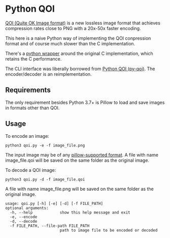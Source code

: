 # Python QOI
[QOI (Quite OK Image format)](https://github.com/phoboslab/qoi) is a new lossless image format that achieves compression rates close to PNG with a 20x-50x faster encoding.

This here is a naive Python way of implementing the QOI conpression format and of course much slower than the C implementation. 

There's a [python wrapper](https://github.com/kodonnell/qoi) around the original C implementation, which retains the C performance.

The CLI interface was liberally borrowed from [Python QOI (py-qoi)](https://github.com/mathpn/py-qoi). The encoder/decoder is an reimplementation. 

## Requirements

The only requirement besides Python 3.7+ is Pillow to load and save images in formats other than QOI.

## Usage

To encode an image:

    python3 qoi.py -e -f image_file.png

The input image may be of any [pillow-supported format](https://pillow.readthedocs.io/en/stable/handbook/image-file-formats.html).
A file with name image_file.qoi will be saved on the same folder as the original image.

To decode a QOI image:

    python3 qoi.py -d -f image_file.qoi

A file with name image_file.png will be saved on the same folder as the original image.


    usage: qoi.py [-h] [-e] [-d] [-f FILE_PATH]
    optional arguments:
      -h, --help            show this help message and exit
      -e, --encode
      -d, --decode
      -f FILE_PATH, --file-path FILE_PATH
                            path to image file to be encoded or decoded